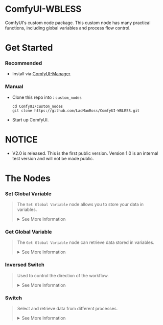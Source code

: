 # ComfyUI-WBLESS
ComfyUI's custom node package. This custom node has many practical functions, including global variables and process flow control.
# Get Started
### Recommended
- Install via [ComfyUI-Manager](https://github.com/Comfy-Org/ComfyUI-Manager).
### Manual
- Clone this repo into : `custom_nodes`
   ```
   cd ComfyUI/custom_nodes
   git clone https://github.com/LaoMaoBoss/ComfyUI-WBLESS.git
   ```
- Start up ComfyUI.
# NOTICE
- V2.0 is released. This is the first public version. Version 1.0 is an internal test version and will not be made public.
# The Nodes
### Set Global Variable
> The `Set Global Variable` node allows you to store your data in variables.
> <details>
> <summary>See More Information</summary>
>
> - The `Input` and `Output` nodes form a direct pipeline for better integration within workflows.
> - The `variable data` is used for inputting variable values.
> - `Scope` is used to set the order in which variables are obtained. You just need to connect them in sequence one after another.
> - `variable_name` Here you can set the name of your variable.
><img width="800" height="457" alt="image" src="https://github.com/user-attachments/assets/e5cdebc6-febd-4d1f-8535-4d26da658ef1" />
>
> </details> 
### Get Global Variable
> The `Get Global Variable` node can retrieve data stored in variables.
> <details>
> <summary>See More Information</summary>
>
> - The `Input` and `Output` nodes form a direct pipeline for better integration within workflows.
> - `variable data` is used for outputting the variable's value.
> - `Scope` is used to set the order in which variables are obtained. You just need to connect them in sequence one after another.
> - `variable_name` Here you can specify the variable you want to retrieve.
><img width="721" height="409" alt="image" src="https://github.com/user-attachments/assets/c49fc13b-be0c-4a5c-a9c1-c4e0034e3880" />
>
> </details> 
### Inversed Switch
> Used to control the direction of the workflow.
> <details>
> <summary>See More Information</summary>
>
> - Connect the main workflow to the `Input` interface, then connect the `Output` to different branch workflows. By controlling the `path` value of the node, you can determine which branch the workflow will take.
> - This node needs to be used in conjunction with `Switch`.
><img width="4507" height="2165" alt="workflow" src="https://github.com/user-attachments/assets/9a0cc5fe-e7fb-46c7-8751-4a11445433a3" />
>
> </details> 
### Switch
> Select and retrieve data from different processes.
> <details>
> <summary>See More Information</summary>
>
> - This node is usually used in conjunction with the `Inversed Switch` node; of course, you can also use it independently.
> - The `Input` interface connects to different branch workflows, while the `Output` interface will output data from the corresponding workflow based on the value of `path`.
><img width="1088" height="471" alt="image" src="https://github.com/user-attachments/assets/3a228452-94fa-4cee-b558-d2ccf2ca4ffa" />
>
> </details> 
